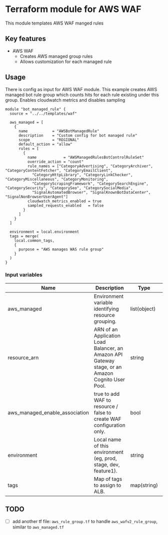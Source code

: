 # Terraform module for AWS WAF

This module templates AWS WAF manged rules
## Key features
- AWS WAF
    - Creates AWS managed group rules
    - Allows customization for each managed rule

## Usage
There is config as input for AWS WAF module. This example creates AWS managed bot rule group which counts hits for each
rule existing under this group. Enables cloudwatch metrics and disables sampling

```HCL
module "bot_managed_rule" {
  source = "../../templates/waf"

  aws_managed = [
    {
      name           = "AWSBotManagedRule"
      description    = "Custom config for bot managed rule"
      scope          = "REGIONAL"
      default_action = "allow"
      rules = [
        {
          name            = "AWSManagedRulesBotControlRuleSet"
          override_action = "count"
          rule_names = ["CategoryAdvertising", "CategoryArchiver", "CategoryContentFetcher", "CategoryEmailClient",
            "CategoryHttpLibrary", "CategoryLinkChecker", "CategoryMiscellaneous", "CategoryMonitoring",
            "CategoryScrapingFramework", "CategorySearchEngine", "CategorySecurity", "CategorySeo", "CategorySocialMedia",
            "SignalAutomatedBrowser", "SignalKnownBotDataCenter", "SignalNonBrowserUserAgent"]
          cloudwatch_metrics_enabled = true
          sampled_requests_enabled   = false
        }
      ]
    }
  ]

  environment = local.environment
  tags = merge(
    local.common_tags,
    {
      purpose = "AWS manages WAS rule group"
    }
  )
}
```

### Input variables
| Name                           | Description                                                                                       | Type         | Default | Required |
|--------------------------------|---------------------------------------------------------------------------------------------------|--------------|---------|----------|
| aws_managed                    | Environment variable identifying resource grouping.                                               | list(object) |         | yes      |
| resource_arn                   | ARN of an Application Load Balancer, an Amazon API Gateway stage, or an Amazon Cognito User Pool. | string       |         | yes      |
| aws_managed_enable_association | true to add WAF to resource / false to create WAF configuration only.                             | bool         | false   | no       |
| environment                    | Local name of this environment (eg, prod, stage, dev, feature1).                                  | string       |         | yes      |
| tags                           | Map of tags to assign to ALB.                                                                     | map(string)  |         | yes      |


## TODO
- [ ] add another tf file: `aws_rule_group.tf` to handle `aws_wafv2_rule_group`, similar to `aws_managed.tf`
